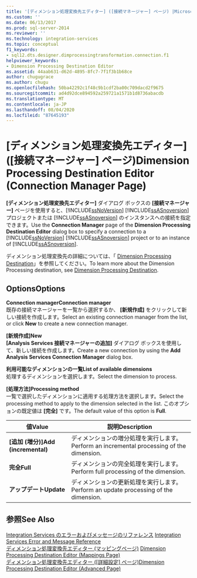 ```yaml
---
title: '[ディメンション処理変換先エディター] ([接続マネージャー] ページ) |Microsoft Docs'
ms.custom: ''
ms.date: 06/13/2017
ms.prod: sql-server-2014
ms.reviewer: ''
ms.technology: integration-services
ms.topic: conceptual
f1_keywords:
- sql12.dts.designer.dimprocessingtransformation.connection.f1
helpviewer_keywords:
- Dimension Processing Destination Editor
ms.assetid: 44aab631-d62d-4895-8fc7-7f1f3b1b68ce
author: chugugrace
ms.author: chugu
ms.openlocfilehash: 50ba42292c1f48c9b1cdf2ba00c709dacd2f9675
ms.sourcegitcommit: ad4d92dce894592a259721a1571b1d8736abacdb
ms.translationtype: MT
ms.contentlocale: ja-JP
ms.lasthandoff: 08/04/2020
ms.locfileid: "87645193"
---
```

# <a name="dimension-processing-destination-editor-connection-manager-page"></a><span data-ttu-id="c5b2f-102">[ディメンション処理変換先エディター] ([接続マネージャー] ページ)</span><span class="sxs-lookup"><span data-stu-id="c5b2f-102">Dimension Processing Destination Editor (Connection Manager Page)</span></span>
  <span data-ttu-id="c5b2f-103">**[ディメンション処理変換先エディター]** ダイアログ ボックスの **[接続マネージャー]** ページを使用すると、[!INCLUDE[ssNoVersion](../includes/ssnoversion-md.md)] [!INCLUDE[ssASnoversion](../includes/ssasnoversion-md.md)] プロジェクトまたは [!INCLUDE[ssASnoversion](../includes/ssasnoversion-md.md)] のインスタンスへの接続を指定できます。</span><span class="sxs-lookup"><span data-stu-id="c5b2f-103">Use the **Connection Manager** page of the **Dimension Processing Destination Editor** dialog box to specify a connection to a [!INCLUDE[ssNoVersion](../includes/ssnoversion-md.md)] [!INCLUDE[ssASnoversion](../includes/ssasnoversion-md.md)] project or to an instance of [!INCLUDE[ssASnoversion](../includes/ssasnoversion-md.md)].</span></span>  
  
 <span data-ttu-id="c5b2f-104">ディメンション処理変換先の詳細については、「 [Dimension Processing Destination](data-flow/dimension-processing-destination.md)」を参照してください。</span><span class="sxs-lookup"><span data-stu-id="c5b2f-104">To learn more about the Dimension Processing destination, see [Dimension Processing Destination](data-flow/dimension-processing-destination.md).</span></span>  
  
## <a name="options"></a><span data-ttu-id="c5b2f-105">Options</span><span class="sxs-lookup"><span data-stu-id="c5b2f-105">Options</span></span>  
 <span data-ttu-id="c5b2f-106">**Connection manager**</span><span class="sxs-lookup"><span data-stu-id="c5b2f-106">**Connection manager**</span></span>  
 <span data-ttu-id="c5b2f-107">既存の接続マネージャーを一覧から選択するか、 **[新規作成]** をクリックして新しい接続を作成します。</span><span class="sxs-lookup"><span data-stu-id="c5b2f-107">Select an existing connection manager from the list, or click **New** to create a new connection manager.</span></span>  
  
 <span data-ttu-id="c5b2f-108">**[新規作成]**</span><span class="sxs-lookup"><span data-stu-id="c5b2f-108">**New**</span></span>  
 <span data-ttu-id="c5b2f-109">**[Analysis Services 接続マネージャーの追加]** ダイアログ ボックスを使用して、新しい接続を作成します。</span><span class="sxs-lookup"><span data-stu-id="c5b2f-109">Create a new connection by using the **Add Analysis Services Connection Manager** dialog box.</span></span>  
  
 <span data-ttu-id="c5b2f-110">**利用可能なディメンションの一覧**</span><span class="sxs-lookup"><span data-stu-id="c5b2f-110">**List of available dimensions**</span></span>  
 <span data-ttu-id="c5b2f-111">処理するディメンションを選択します。</span><span class="sxs-lookup"><span data-stu-id="c5b2f-111">Select the dimension to process.</span></span>  
  
 <span data-ttu-id="c5b2f-112">**[処理方法]**</span><span class="sxs-lookup"><span data-stu-id="c5b2f-112">**Processing method**</span></span>  
 <span data-ttu-id="c5b2f-113">一覧で選択したディメンションに適用する処理方法を選択します。</span><span class="sxs-lookup"><span data-stu-id="c5b2f-113">Select the processing method to apply to the dimension selected in the list.</span></span> <span data-ttu-id="c5b2f-114">このオプションの既定値は **[完全]** です。</span><span class="sxs-lookup"><span data-stu-id="c5b2f-114">The default value of this option is **Full**.</span></span>  
  
|<span data-ttu-id="c5b2f-115">値</span><span class="sxs-lookup"><span data-stu-id="c5b2f-115">Value</span></span>|<span data-ttu-id="c5b2f-116">説明</span><span class="sxs-lookup"><span data-stu-id="c5b2f-116">Description</span></span>|  
|-----------|-----------------|  
|<span data-ttu-id="c5b2f-117">**[追加 (増分)]**</span><span class="sxs-lookup"><span data-stu-id="c5b2f-117">**Add (incremental)**</span></span>|<span data-ttu-id="c5b2f-118">ディメンションの増分処理を実行します。</span><span class="sxs-lookup"><span data-stu-id="c5b2f-118">Perform an incremental processing of the dimension.</span></span>|  
|<span data-ttu-id="c5b2f-119">**完全**</span><span class="sxs-lookup"><span data-stu-id="c5b2f-119">**Full**</span></span>|<span data-ttu-id="c5b2f-120">ディメンションの完全処理を実行します。</span><span class="sxs-lookup"><span data-stu-id="c5b2f-120">Perform full processing of the dimension.</span></span>|  
|<span data-ttu-id="c5b2f-121">**アップデート**</span><span class="sxs-lookup"><span data-stu-id="c5b2f-121">**Update**</span></span>|<span data-ttu-id="c5b2f-122">ディメンションの更新処理を実行します。</span><span class="sxs-lookup"><span data-stu-id="c5b2f-122">Perform an update processing of the dimension.</span></span>|  
  
## <a name="see-also"></a><span data-ttu-id="c5b2f-123">参照</span><span class="sxs-lookup"><span data-stu-id="c5b2f-123">See Also</span></span>  
 <span data-ttu-id="c5b2f-124">[Integration Services のエラーおよびメッセージのリファレンス](../../2014/integration-services/integration-services-error-and-message-reference.md) </span><span class="sxs-lookup"><span data-stu-id="c5b2f-124">[Integration Services Error and Message Reference](../../2014/integration-services/integration-services-error-and-message-reference.md) </span></span>  
 <span data-ttu-id="c5b2f-125">[ディメンション処理変換先エディター &#40;マッピングページ&#41;](../../2014/integration-services/dimension-processing-destination-editor-mappings-page.md) </span><span class="sxs-lookup"><span data-stu-id="c5b2f-125">[Dimension Processing Destination Editor &#40;Mappings Page&#41;](../../2014/integration-services/dimension-processing-destination-editor-mappings-page.md) </span></span>  
 <span data-ttu-id="c5b2f-126">[ディメンション処理変換先エディター &#40;[詳細設定] ページ&#41;](../../2014/integration-services/dimension-processing-destination-editor-advanced-page.md)</span><span class="sxs-lookup"><span data-stu-id="c5b2f-126">[Dimension Processing Destination Editor &#40;Advanced Page&#41;](../../2014/integration-services/dimension-processing-destination-editor-advanced-page.md)</span></span>  
  
  
